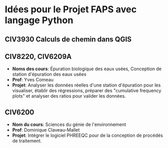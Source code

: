 # Idées pour le Projet FAPS avec langage Python

## CIV3930 Calculs de chemin dans QGIS

## CIV8220, CIV6209A
- **Noms des cours**: Épuration biologique des eaux usées, Conception de station d'épuration des eaux usées
- **Prof**: Yves Comeau
- **Projet**: Analyser les données réelles d'une station d'épuration pour les visualiser, établir des régressions, préparer des "cumulative frequency plots" et analyser des ratios pour valider les données.



## CIV6200 
- **Nom du cours**: Sciences du génie de l'environnement
- **Prof**: Dominique Claveau-Mallet
- **Projet**: Intégrer le logiciel PHREEQC pour de la conception de procédés de traitement.
